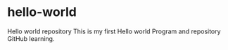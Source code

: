 # hello-world
Hello world repository
This is my first Hello world Program and repository GitHub learning.
